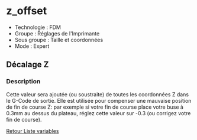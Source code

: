 # z_offset

- Technologie : FDM
- Groupe :   Réglages de l'Imprimante
- Sous groupe : Taille et coordonnées
- Mode : Expert

## Décalage Z

### Description

Cette valeur sera ajoutée (ou soustraite) de toutes les coordonnées Z dans le G-Code de sortie.
Elle est utilisée pour compenser une mauvaise position de fin de course Z: par exemple si votre fin de course place votre buse à 0.3mm au dessus du plateau, réglez cette valeur sur -0.3 (ou corrigez votre fin de course).


[Retour Liste variables](variable_list.md)
